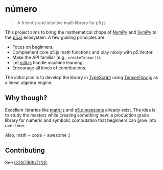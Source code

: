 # número
> A friendly and intuitive math library for p5.js

This project aims to bring the mathematical chops of [NumPy](https://numpy.org/) and [SymPy](https://www.sympy.org/en/index.html) to the [p5.js](https://p5js.org/) ecosystem. A few guiding principles are:

- Focus on beginners.
- Complement core p5.js math functions and play nicely with p5.Vector.
- Make the API familiar (e.g., `createTensor()`).
- Let [ml5.js](https://ml5js.org/) handle machine learning.
- Encourage all kinds of contributions.

The initial plan is to develop the library in [TypeScript](http://www.typescriptlang.org/) using [TensorFlow.js](https://js.tensorflow.org/api/latest/) as a linear algebra engine.

## Why though?
Excellent libraries like [math.js](https://mathjs.org/) and [p5.dimensions](https://github.com/Smilebags/p5.dimensions.js) already exist. The idea is to study the masters while creating something new: a production grade library for numeric and symbolic computation that beginners can grow into over time.

Also, math + code = awesome :)

## Contributing
See [CONTRIBUTING](CONTRIBUTING.md).
